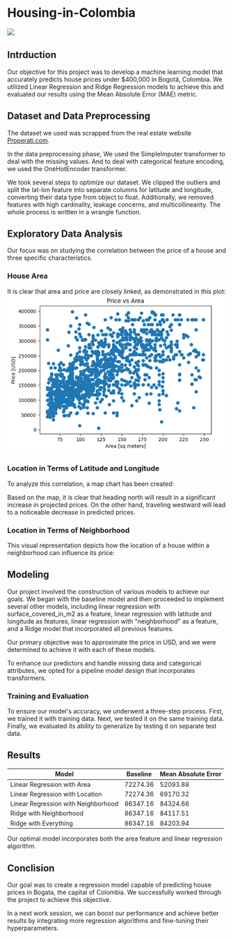 # Housing-in-Colombia

![](ricardo-gomez-angel-GcHar4P8V_Q-unsplash.jpg) 

## Intrduction
Our objective for this project was to develop a machine learning model that accurately predicts house prices under $400,000 in Bogotá, Colombia. We utilized Linear Regression and Ridge Regression models to achieve this and evaluated our results using the Mean Absolute Error (MAE) metric.

## Dataset and Data Preprocessing 

The dataset we used was scrapped from the real estate website [Properati.com](https://properati.com/).

In the data preprocessing phase, We used the SimpleImputer transformer to deal with the missing values. And to deal with categorical feature encoding, we used the OneHotEncoder transformer.

We took several steps to optimize our dataset. We clipped the outliers and split the lat-lon feature into separate columns for latitude and longitude, converting their data type from object to float. Additionally, we removed features with high cardinality, leakage concerns, and multicollinearity. The whole process is written in a wrangle function.

## Exploratory Data Analysis

Our focus was on studying the correlation between the price of a house and three specific characteristics.

### House Area
It is clear that area and price are closely linked, as demonstrated in this plot:
![](area_price.png)

### Location in Terms of Latitude and Longitude
To analyze this correlation, a map chart has been created:

Based on the map, it is clear that heading north will result in a significant increase in projected prices. On the other hand, traveling westward will lead to a noticeable decrease in predicted prices.

### Location in Terms of Neighborhood
This visual representation depicts how the location of a house within a neighborhood can influence its price:

## Modeling
Our project involved the construction of various models to achieve our goals. We began with the baseline model and then proceeded to implement several other models, including linear regression with surface_covered_in_m2 as a feature, linear regression with latitude and longitude as features, linear regression with "neighborhood" as a feature, and a Ridge model that incorporated all previous features. 

Our primary objective was to approximate the price in USD, and we were determined to achieve it with each of these models.

To enhance our predictors and handle missing data and categorical attributes, we opted for a pipeline model design that incorporates transformers.

### Training and Evaluation
To ensure our model's accuracy, we underwent a three-step process. First, we trained it with training data. Next, we tested it on the same training data. Finally, we evaluated its ability to generalize by testing it on separate test data. 

## Results
Model | Baseline |Mean Absolute Error
------|--|--------------------------------
Linear Regression with Area | 72274.36 | 52093.88
Linear Regression with Location | 72274.36 | 69170.32
Linear Regression with Neighborhood | 86347.16 | 84324.66
Ridge with Neighborhood | 86347.16 | 84117.51
Ridge with Everything | 86347.16 | 84203.94

Our optimal model incorporates both the area feature and linear regression algorithm.

## Conclision
Our goal was to create a regression model capable of predicting house prices in Bogata, the capital of Colombia. We successfully worked through the project to achieve this objective.

In a next work session, we can boost our performance and achieve better results by integrating more regression algorithms and fine-tuning their hyperparameters.


